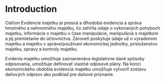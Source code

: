 # Introduction

Cieľom Evidencie majetku je presná a dlhodobá evidencia a správa hmotného a nehmotného majetku, čo zahŕňa údaje o vykonaných pohyboch majetku, informácie o majetku v čase manipulácie, manipulácia s majetkom a jej premietanie do účtovníctva. Zároveň poskytuje údaje už o vyradenom majetku a majetku v správe/používaní ekonomickej jednotky, príslušenstvo majetku, opravy a kontroly majetku.

Evidenia majetku umožňuje zaznamenáva legislatívne dané spôsoby odpisovania, umožňuje definovať vlastné odpisové plány. Na konci ekonomického obdobia evidencia majetku umožňuje vytvoriť zostavu daňových odpisov ako podklad pre daňové priznanie.
